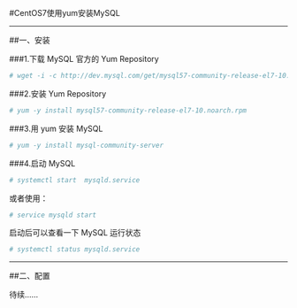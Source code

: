 #CentOS7使用yum安装MySQL

---

##一、安装

###1.下载 MySQL 官方的 Yum Repository
  
```bash
# wget -i -c http://dev.mysql.com/get/mysql57-community-release-el7-10.noarch.rpm
```
 
###2.安装 Yum Repository

```bash
# yum -y install mysql57-community-release-el7-10.noarch.rpm
```

###3.用 yum 安装 MySQL

```bash  
# yum -y install mysql-community-server
```

###4.启动 MySQL

```bash  
# systemctl start  mysqld.service
```

或者使用：

```bash  
# service mysqld start
```

启动后可以查看一下 MySQL 运行状态

```bash  
# systemctl status mysqld.service
```

---

##二、配置

待续……